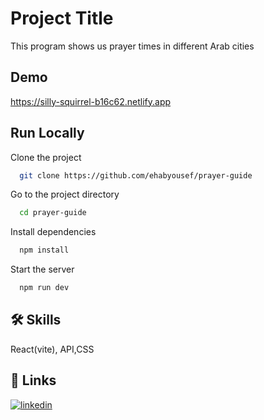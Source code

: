 
# Project Title

This program shows us prayer times in different Arab cities


## Demo

https://silly-squirrel-b16c62.netlify.app


## Run Locally

Clone the project

```bash
  git clone https://github.com/ehabyousef/prayer-guide
```

Go to the project directory

```bash
  cd prayer-guide
```

Install dependencies

```bash
  npm install
```

Start the server

```bash
  npm run dev
```
## 🛠 Skills
React(vite), API,CSS

## 🔗 Links
[![linkedin](https://img.shields.io/badge/linkedin-0A66C2?style=for-the-badge&logo=linkedin&logoColor=white)](https://www.linkedin.com/ehabyousef)
